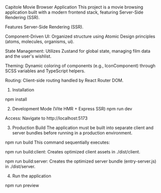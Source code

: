 Capitole Movie Browser Application
This project is a movie browsing application built with a modern frontend stack, featuring Server-Side Rendering (SSR).

Features
Server-Side Rendering (SSR).

Component-Driven UI: Organized structure using Atomic Design principles (atoms, molecules, organisms, ui).

State Management: Utilizes Zustand for global state, managing film data and the user's wishlist.

Theming: Dynamic coloring of components (e.g., IconComponent) through SCSS variables and TypeScript helpers.

Routing: Client-side routing handled by React Router DOM.

1. Installation

npm install

2. Development Mode (Vite HMR + Express SSR)
   npm run dev

Access: Navigate to http://localhost:5173

3. Production Build
   The application must be built into separate client and server bundles before running in a production environment.

npm run build
This command sequentially executes:

npm run build:client: Creates optimized client assets in ./dist/client.

npm run build:server: Creates the optimized server bundle (entry-server.js) in ./dist/server.

4. Run the application

npm run preview
